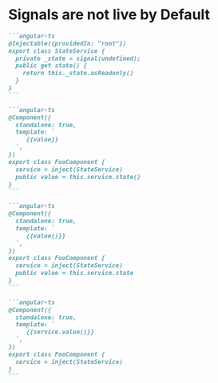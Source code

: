# Signals are not live by Default

````md magic-move
```angular-ts
@Injectable({providedIn: "root"})
export class StateService {
  private _state = signal(undefined);
  public get state() {
    return this._state.asReadonly()
  }
}
```

```angular-ts
@Component({
  standalone: true,
  template: `
     {{value}}
  `,
})
export class FooComponent {
  service = inject(StateService)
  public value = this.service.state()
}
```

```angular-ts
@Component({
  standalone: true,
  template: `
     {{value()}}
  `,
})
export class FooComponent {
  service = inject(StateService)
  public value = this.service.state
}
```

```angular-ts
@Component({
  standalone: true,
  template: `
     {{service.value()}}
  `,
})
export class FooComponent {
  service = inject(StateService)
}
```
````
